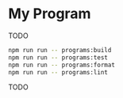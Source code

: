 # My Program

TODO

```sh
npm run run -- programs:build
npm run run -- programs:test
npm run run -- programs:format
npm run run -- programs:lint
```

TODO